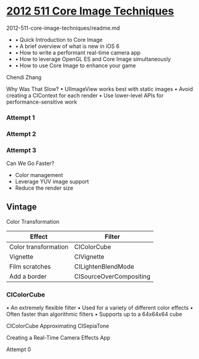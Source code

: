 # [2012 511 Core Image Techniques](https://developer.apple.com/videos/play/wwdc2012/511/)

2012-511-core-image-techniques/readme.md


* • Quick Introduction to Core Image
* • A brief overview of what is new in iOS 6
* • How to write a performant real-time camera app
* • How to leverage OpenGL ES and Core Image simultaneously
* • How to use Core Image to enhance your game



Chendi Zhang



Why Was That Slow?
• UIImageView works best with static images
• Avoid creating a CIContext for each render
• Use lower-level APIs for performance-sensitive work

### Attempt 1

### Attempt 2


### Attempt 3

Can We Go Faster?
* Color management
* Leverage YUV image support
* Reduce the render size



## Vintage

Color Transformation


Effect|Filter
--|--
Color transformation|CIColorCube
Vignette|CIVignette
Film scratches|CILightenBlendMode
Add a border|CISourceOverCompositing


###  CIColorCube
• An extremely flexible filter
• Used for a variety of different color effects • Often faster than algorithmic filters
• Supports up to a 64x64x64 cube

CIColorCube
Approximating CISepiaTone



Creating a Real-Time Camera Effects App


Attempt 0
